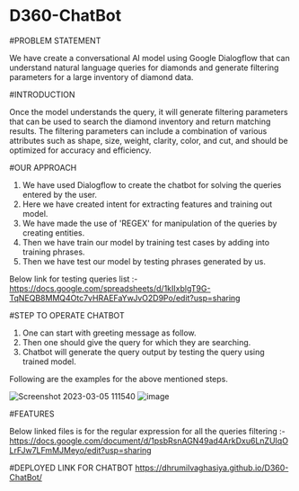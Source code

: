 # D360-ChatBot


#PROBLEM STATEMENT 

We have create a conversational AI model using Google Dialogflow that can understand natural language queries for diamonds and generate filtering parameters for a large inventory of diamond data.

#INTRODUCTION

Once the model understands the query, it will generate filtering parameters that can be used to search the diamond inventory and return matching results. The filtering parameters can include a combination of various attributes such as shape, size, weight, clarity, color, and cut, and should be optimized for accuracy and efficiency. 


#OUR APPROACH
1. We have used Dialogflow to create the chatbot for solving the queries entered by the user.
2. Here we have created intent for extracting features and training out model.
3. We have made the use of 'REGEX' for manipulation of the queries by creating entities.
4. Then we have train our model by training test cases by adding into training phrases.
5. Then we have test our model by testing phrases generated by us.

Below link for testing queries list :-https://docs.google.com/spreadsheets/d/1kIIxblgT9G-TqNEQB8MMQ4Otc7vHRAEFaYwJvO2D9Po/edit?usp=sharing

#STEP TO OPERATE CHATBOT
1. One can start with greeting message as follow.
2. Then one should give the query for which they are searching.
3. Chatbot will generate the query output by testing the query using trained model.

Following are the examples for the above mentioned steps.


![Screenshot 2023-03-05 111540](https://user-images.githubusercontent.com/82658115/222945212-354c6fc7-f236-493e-9493-f0f0b6813288.png)
![image](https://user-images.githubusercontent.com/82659478/222945456-e633a69e-87b5-44c8-a138-ee8798cc7c02.png)


#FEATURES

Below linked files is for the regular expression for all the queries filtering :-
https://docs.google.com/document/d/1psbRsnAGN49ad4ArkDxu6LnZUIqOLrFJw7LFmMJMeyo/edit?usp=sharing


#DEPLOYED LINK FOR CHATBOT
https://dhrumilvaghasiya.github.io/D360-ChatBot/

